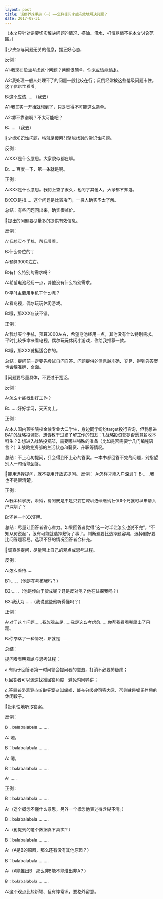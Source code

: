 ```yaml
---
layout: post
title: 话痨养成手册（一）——怎样提问才能有效地解决问题？
date: 2017-08-31
---
```

  

（本文只针对需要切实解决问题的情况，搭讪、灌水、打情骂俏不在本文讨论范围。）

少夹杂与问题无关的信息，摆正好心态。

反例：

A1:我现在没空考虑这个问题？问题很简单，你来应该能搞定。

A2:我处理一般人处理不了的问题一般比较在行；反倒经常被这些低级问题卡住。这个你帮忙看看。

B:这个应该......（我去）

A1:我其实一开始就想到了，只是觉得不可能这么简单。

A2:靠不靠谱啊？不太可能吧？

B:......（我去）

少提知识性问题，特别是搜索引擎能找到的常识性问题。

反例：

A:XXX是什么意思。大家貌似都在聊。

B:......百度一下，第一条就是啊。

正例：

A:XXX是什么意思。我网上查了很久，也问了其他人，大家都不知道。

B:XXX是指......这个问题是比较冷门，一般人确实不太了解。

总结：有些问题问出来，确实很掉价。

提出的问题要尽量多的提供有效信息。

反例：

A:我想买个手机，帮我看看。

B:什么价位的？

A:预算3000左右。

B:有什么特别的需求吗？

A:希望电池经用一点，其他没有什么特别需求。

B:平时主要用手机干什么呢？

A:看电视，偶尔玩玩休闲游戏。

B:哦，那XXX应该不错。

正例：

A:我想买个手机，预算3000左右，希望电池经用一点，其他没有什么特别需求。平时比较多拿来看电视，偶尔玩玩休闲小游戏，你给我推荐一款。

B:哦，那XXX就挺适合你的。

总结：提问前一定要先尝试自问自答。问题提供的信息越准确、充足，得到的答案也会越准确、全面。

问题要尽量具体，不要过于宽泛。

反例：

A:怎么才能找到好工作？

B:.......好好学习，天天向上。

正例：

A:本人国内顶尖院校金融专业大二学生，身边同学纷纷target投行咨询，但我想进BAT的战略投资部，想请教干过或了解工作的知友：1.战略投资部是否愿意招收本科生？2.想进入战略投资部，需要哪些特殊的准备（比如是否需要学几门编程语言？）3.战略投资部的生活状态和薪资、升职等情况。

总结：不上心的提问，只会得到不上心的答案。一本书都回答不完的问题，别指望别人一句话能回答。

能用选择提问，就不要用开放式提问。
反例：
A:怎样才能入户深圳？
B:......我也不是很清楚。

正例：

A:我本科学历，未婚，请问我是不是只要在深圳连续缴纳社保6个月就可以申请入户深圳了？

B:还差一个XX证明。

总结：尽量让回答者省心省力。如果回答者觉得“这一时半会怎么也说不完”，“不知从何说起”，很有可能就选择敷衍了事了。判断题要比选择题容易，选择题好要比问答题容易，选项不好的情况回答者会补充。

调查类提问，尽量带上自己的观点或思考过程。

反例：

A:怎么看待......

B1:......（他是在考核我吗？）

B2:......（他是倾向于赞成呢？还是反对呢？他在试探我吗？）

B3:我认为......（我说这些他听得懂吗？）

正例：

A:对于这个问题......我的观点是......我是这么考虑的......你帮我看看哪里出了问题。

B:你忽略了一种情况，那就是......

总结：

提问者表明观点与思考过程：

a.有助于回答者第一时间领会提问者的意图，打消不必要的疑虑；

b.回答者可以迅速找准回答角度，避免鸡同鸭讲；

c.答题者带着观点听取答案这叫解惑，能充分吸收回答内容，否则就是娱乐性质的休闲段子。

批判性地听取答案。

反例：

B：balabalabala.........

A: 嗯。

B：balabalabala.........

A: 嗯。

B：balabalabala.........

A: ......

正例：

B：balabalabala.........

A:（这个概念不懂什么意思，另外一个概念他表述得含糊不清。）

B：balabalabala.........

A:（他提到的这个数据真不真实？）

B：balabalabala.........

A:（A是B的原因，那么还有没有其他原因？）

B：balabalabala.........

A:（A能推出B，那么非B能不能推出非A？）

B：balabalabala.........

A:这个观点比较新颖、但有悖常识，要格外留意。

